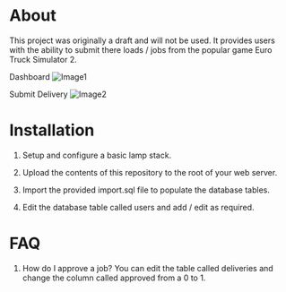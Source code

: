 # About

This project was originally a draft and will not be used.
It provides users with the ability to submit there loads / jobs from the popular game Euro Truck Simulator 2.

Dashboard
![Image1](https://i.imgur.com/BQrdpbi.png)

Submit Delivery
![Image2](https://i.imgur.com/NShf3hf.png)

# Installation

1) Setup and configure a basic lamp stack.

2) Upload the contents of this repository to the root of your web server.

3) Import the provided import.sql file to populate the database tables.

4) Edit the database table called users and add / edit as required.

# FAQ

1) How do I approve a job?
You can edit the table called deliveries and change the column called approved from a 0 to 1.
